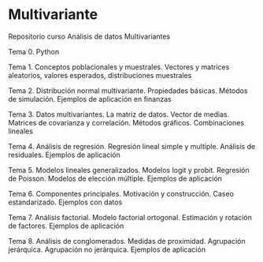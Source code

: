 # Multivariante
Repositorio curso Análisis de datos Multivariantes


Tema 0. Python 

Tema 1. Conceptos poblacionales y muestrales. Vectores y matrices aleatorios, valores esperados, distribuciones muestrales

Tema 2. Distribución normal multivariante. Propiedades básicas. Métodos de simulación. Ejemplos de aplicación en finanzas

Tema 3. Datos multivariantes. La matriz de datos. Vector de medias. Matrices de covarianza y correlación. Métodos gráficos. Combinaciones lineales

Tema 4. Análisis de regresión. Regresión lineal simple y multiple. Análisis de residuales. Ejemplos de aplicación

Tema 5. Modelos lineales generalizados. Modelos logit y probit. Regresión de Poisson. Modelos de elección múltiple. Ejemplos de aplicación

Tema 6. Componentes principales. Motivación y construcción. Caseo estandarizado. Ejemplos con datos

Tema 7. Análisis factorial. Modelo factorial ortogonal. Estimación y rotación de factores. Ejemplos de aplicación

Tema 8. Análisis de conglomerados. Medidas de proximidad. Agrupación jerárquica. Agrupación no jerárquica. Ejemplos de aplicación
